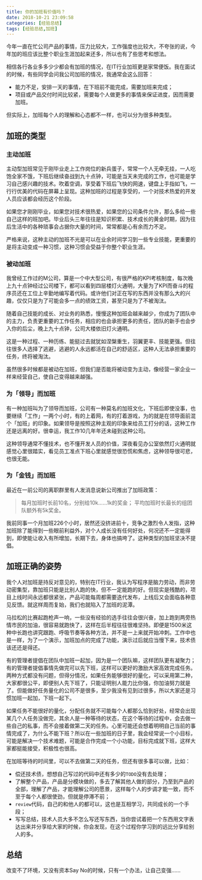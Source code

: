 ```yaml
---
title: 你的加班有价值吗？
date: 2018-10-21 23:09:58
categories: [经验总结]
tags: [经验总结,加班]
---
```


今年一直在忙公司产品的事情，压力比较大，工作强度也比较大，不夸张的说，今年加的班应该比整个职业生涯加起来还多，所以也有了些思考和想法。
<!--more-->
相信各行各业多多少少都会有加班的情况，在IT行业加班更是家常便饭。我在面试的时候，有些同学会问我公司加班的情况，我通常会这么回答：

* 能力不足，安排一天的事情，在下班前不能完成，需要加班来完成；
* 项目或产品交付时间比较紧，需要每个人做更多的事情来保证进度，因而需要加班。

但实际上，加班每个人的理解和心态都不一样，也可以分为很多种类型。

## 加班的类型

### 主动加班

主动型加班常见于刚毕业走上工作岗位的新兵蛋子，常常一个人无牵无挂，一人吃饱全家不饿，下班后继续奋战到九十点钟，可能是当天未完成的工作，也可能是学习自己感兴趣的技术。吹着空调，享受着下班后飞快的网速，键盘上手指如飞，一行行优美的代码在屏幕上呈现。这种加班的过程是享受的，一个对技术热爱的开发人员应该都会经历这个阶段。

如果您才刚刚毕业，如果您对技术很热爱，如果您的公司条件允许，那么多给一些自己这样的班加吧。毕业后头三年往往是知识积累、技术成长的黄金时期，因为往后生活中的各种琐事会占据你大量的时间，常常都是心有余而力不足。

严格来说，这种主动的加班不光是可以在业余时间学习到一些专业技能，更重要的是将主动变成一种习惯，这种习惯会受益于你整个职业生涯。

### 被动加班

我曾经工作过的M公司，算是一个中大型公司，有很严格的KPI考核制度，每次晚上九十点钟经过公司楼下，都可以看到四层楼灯火通明，大量为了KPI而奋斗的程序员还在工位上辛勤地编写着代码。或许他们对正在写的东西并没有那么大的兴趣，仅仅只是为了可能会多一点的绩效工资，甚至只是为了不被淘汰。

随着自己技能的成长、对业务的熟悉，慢慢这种加班会越来越少，你成为了团队中的主力，负责更重要的工作任务，相应的也会承担更多的责任，团队的新手也会步入你的后尘，晚上九十点钟，公司大楼依旧灯火通明。

这是一种过程、一种历练、能挺过去就犹如涅槃重生，羽翼更丰、技能更强。但往往很多人选择了逃避，逃避的人永远都活在自己的舒适区，这种人无法承担重要的任务，终将被淘汰。

虽然很多时候都是被动在加班，但我们是否能将被动变为主动，像经营一家企业一样来经营自己，使自己变得越来越强。

### 为「领导」而加班

有一种加班叫为了领导而加班，公司有一种莫名的加班文化，下班后即使没事，也要继续「工作」一两个小时，有的上着网，有的打着游戏，为的就是在领导面前混个「加班」的印象。如果领导是按照这种主观的印象来给员工打分的话，这种工作还是远离的好。很幸运，我工作10几年年还未碰到这种公司。

这种领导通常不懂技术，也不懂开发人员的价值，深夜看见办公室依然灯火通明就感觉心里很踏实，看见员工准点下班心里就感觉很恐慌和焦虑，这种领导很可悲，也很无能。

### 为「金钱」而加班

最近在一前公司的离职群里有人发消息说新公司推出了加班政策：

> 每月加班时长前10名，分别给10k......1k的奖金；
> 平均加班时长最长的组团队额外有5k奖金。

我前同事一个月加班226个小时，居然还没挤进前十，竞争之激烈令人发指，这种加班除了能得到一些眼前利益外，对个人成长没有任何好处，何况还不一定能得到，即使能让收入有所增加，长期下去，身体也搞垮了。这种类型的加班坚决不提倡。

## 加班正确的姿势

我个人对加班是持反对意见的，特别在IT行业，我认为写程序是脑力劳动，而非劳动密集型，靠加班只能是比别人跑的快，但不一定能跑的好。但现实是残酷的，项目上线时间永远都很紧张，产品可能每周都需要迭代发布，上线后又会面临各种意见反馈。就这样周而复始，我们也就陷入了加班的泥潭。

马拉松的比赛起跑枪声一响，一些没有经验的选手往往会很兴奋，加上跑到两旁热情市民的加油，很容易就跑快了，这样在后半程往往很难坚持。即便是1500米这种中长跑也讲究跟跑、呼吸节奏等各种方法，并不是一上来就开始冲刺。工作中也是一样，为了一个演示，加班加点的完成了功能，演示过后就应当慢下来，技术债该还还是得还。

有的管理者提倡在团队中加班一起加，因为是一个团队嘛，这样团队更有凝聚力；有的管理者提倡事情先做完可以先下班，这样可以更好的激励大家高效完成任务。两种方式都没有问题，但得分情况，如果任务能够很好的量化，可以采用第二种，大家都很公平，即便别人先下班了，只能证明别人能力比你强，你加油努力就是了。但能做好任务量化的公司不是很多，至少我没有见到过很多，所以大家还是习惯加班一起加，下班一起下。

如果任务不能很好的量化，分配任务就不可能每个人都那么恰到好处，经常会出现某几个人任务没做完，其余人是一种等待的状态，在这个等待的过程中，会去做一些自己的私事，而不会接着做第二天的任务。心里可能还会想着明明自己当前的事情完成了，为什么不能下班？所以在一些加班的日子里，我会经常说一个小目标，可能是解决一个技术难题，可能是合作完成一个小功能，目标完成就下班，这样大家都挺能接受，积极性也很高。

在加班等待的时间里，可以不去做第二天的任务，但还有很多事可以做，比如：

* 偿还技术债，想想自己写过的代码中还有多少的`TODO`没有去处理；
* 了解整个产品，产品是分模块做的，多去了解其他人做的部分，乃至到产品的全部，理解了产品，才能理解公司的愿景，这样每个人的步调才能一致，而不至于每个人都很使劲，但就是停滞不前；
* `review`代码，自己的和他人的都可以，这也是互相学习，共同成长的一个手段；
* 写写总结，技术人员大多不怎么写还写东西，当你尝试着把一个东西用文字表达出来并分享给大家的时候，你会发现，在这个过程你学习到的远比分享给别人的多。

## 总结

改变不了环境，又没有资本Say No的时候，只有一个办法，让自己变强......

